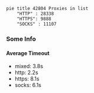 
```mermaid
pie title 42804 Proxies in list
    "HTTP" : 28338
    "HTTPS": 9888
    "SOCKS" : 11107
```

### Some Info
#### Average Timeout

- mixed: 3.8s
- http: 2.2s
- https: 8.1s
- socks: 6.1s